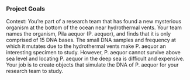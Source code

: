 ### Project Goals
Context: You’re part of a research team that has found a new mysterious organism at the bottom of the ocean near hydrothermal vents.
Your team names the organism, Pila aequor (P. aequor), and finds that it is only comprised of 15 DNA bases.
The small DNA samples and frequency at which it mutates due to the hydrothermal vents make P. aequor an interesting specimen to study.
However, P. aequor cannot survive above sea level and locating P. aequor in the deep sea is difficult and expensive.
Your job is to create objects that simulate the DNA of P. aequor for your research team to study.
